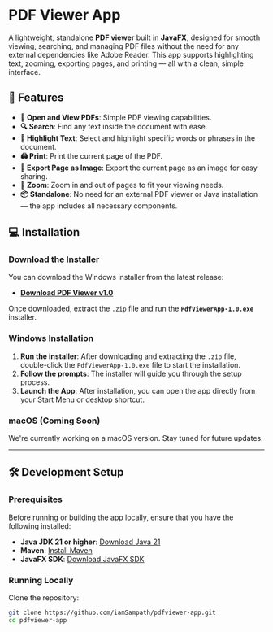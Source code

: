 # PDF Viewer App

A lightweight, standalone **PDF viewer** built in **JavaFX**, designed for smooth viewing, searching, and managing PDF files without the need for any external dependencies like Adobe Reader. This app supports highlighting text, zooming, exporting pages, and printing — all with a clean, simple interface.

## 🚀 Features

- **🧭 Open and View PDFs**: Simple PDF viewing capabilities.
- **🔍 Search**: Find any text inside the document with ease.
- **🎯 Highlight Text**: Select and highlight specific words or phrases in the document.
- **🖨 Print**: Print the current page of the PDF.
- **📸 Export Page as Image**: Export the current page as an image for easy sharing.
- **🔄 Zoom**: Zoom in and out of pages to fit your viewing needs.
- **📦 Standalone**: No need for an external PDF viewer or Java installation — the app includes all necessary components.

## 💻 Installation

### Download the Installer

You can download the Windows installer from the latest release:

- [**Download PDF Viewer v1.0**](https://github.com/iamSampath/pdfviewer-app/releases/download/v1.0/PdfViewerApp-1.0.zip)

Once downloaded, extract the `.zip` file and run the **`PdfViewerApp-1.0.exe`** installer.

### Windows Installation

1. **Run the installer**: After downloading and extracting the `.zip` file, double-click the `PdfViewerApp-1.0.exe` file to start the installation.
2. **Follow the prompts**: The installer will guide you through the setup process. 
3. **Launch the App**: After installation, you can open the app directly from your Start Menu or desktop shortcut.

### macOS (Coming Soon)

We're currently working on a macOS version. Stay tuned for future updates.

---

## 🛠️ Development Setup

### Prerequisites

Before running or building the app locally, ensure that you have the following installed:

- **Java JDK 21 or higher**: [Download Java 21](https://adoptopenjdk.net/)
- **Maven**: [Install Maven](https://maven.apache.org/install.html)
- **JavaFX SDK**: [Download JavaFX SDK](https://gluonhq.com/products/javafx/)

### Running Locally

Clone the repository:

```bash
git clone https://github.com/iamSampath/pdfviewer-app.git
cd pdfviewer-app
